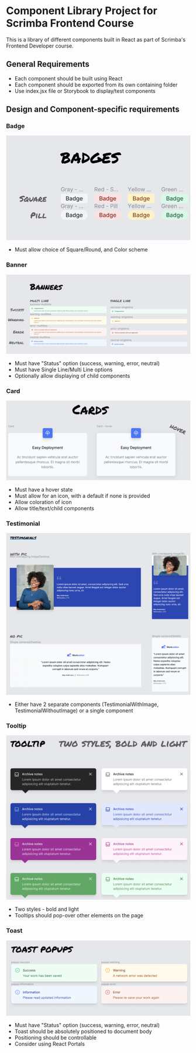 # Component Library Project for Scrimba Frontend Course

This is a library of different components built in React as part of Scrimba's Frontend Developer course.

## General Requirements
- Each component should be built using React
- Each component should be exported from its own containing folder
- Use index.jsx file or Storybook to display/test components

## Design and Component-specific requirements

### Badge
![Badge design](./images/badges.png)

- Must allow choice of Square/Round, and Color scheme

### Banner
![Banner design](./images/banner.png)

- Must have "Status" option (success, warning, error, neutral)
- Must have Single Line/Multi Line options
- Optionally allow displaying of child components

### Card
![Card design](./images/cards.png)

- Must have a hover state
- Must allow for an icon, with a default if none is provided
- Allow coloration of icon
- Allow title/text/child components

### Testimonial
![Testimonial design](./images/testimonials.png)

- Either have 2 separate components (TestimonialWithImage, TestimonialWithoutImage) or a single component

### Tooltip
![Tooltip design](./images/tooltip.png)

- Two styles - bold and light
- Tooltips should pop-over other elements on the page

### Toast
![Toast design](./images/toast.png)

- Must have "Status" option (success, warning, error, neutral)
- Toast should be absolutely positioned to document body
- Positioning should be controllable
- Consider using React Portals